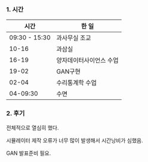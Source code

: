 ### 1. 시간

| 시간          | 한 일                   |
| ------------- | ----------------------- |
| 09:30 - 15:30 | 과사무실 조교           |
| 10-16         | 과삼실                  |
| 16-19         | 양자데이터사이언스 수업 |
| 19-02         | GAN구현                 |
| 02-04         | 수리통계학 수업         |
| 04-09:30      | 수면                    |

### 2. 후기

전체적으로 열심히 했다.

시뮬레이터 제작 오류가 너무 많이 발생해서 시간낭비가 심했음. 

GAN 발표준비 필요.